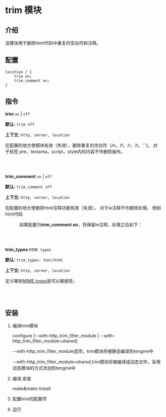 # trim 模块

## 介绍

该模块用于删除html代码中重复的空白符和注释。


## 配置

    location / {
        trim on;
        trim_comment on;
    }

## 指令

**trim** `on` | `off`

**默认:** `trim off`

**上下文:** `http, server, location` 
     
在配置的地方使模块有效（失效），删除重复的空白符（/n，/f，/r，/t，' ')。
对于标签 pre，textarea，script，style内的内容不作删除操作。

<br/>
<br/>

**trim_comment** `on` | `off`

**默认:** `trim_comment off`

**上下文:** `http, server, location`

在配置的地方使删除html注释功能有效（失效）， 对于ie注释不作删除处理。
例如html代码

　  <html><!--non-ie comment--><!--[if IE]> ie comment <![endif]--></html>
　　如果配置为**trim_comment on**，将保留ie注释，处理之后如下：
　　<html><!--[if IE]> ie comment <![endif]--></html>
    
<br/>
<br/>

**trim_types** `MIME types`

**默认:** `trim_types: text/html`

**上下文:** `http, server, location`

定义哪些[MIME types](http://en.wikipedia.org/wiki/MIME_type)是可以被接受。

<br/>
<br/>


## 安装

 1. 编译trim模块
         
    configure  [--with-http_trim_filter_module | --with-http_trim_filter_module=shared]

    --with-http_trim_filter_module选项，trim模块将被静态编译到tengine中

    --with-http_trim_filter_module=shared,trim模块将被编译成动态文件，采用动态模块的方式添加到tengine中

 2. 编译,安装

    make&make install
 
 3. 配置trim的配置项
 
 4. 运行
